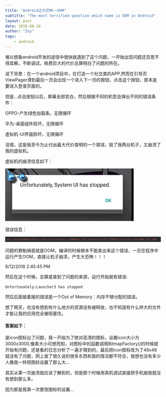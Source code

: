 ```yaml
---
title: "Android之大恐怖——OOM"
subtitle: "The most terrified question which name is OOM in Android"
layout: post
data: 2018-08-10
author: "Zxy"
tags:
    - android
---
```


难以想象android开发的途径中很快就遇到了这个问题，一开始出现问题还百思不得其解，不断调试，耗费巨大的代价总算明白了问题的所在。

说下背景：在一个android项目中，在打造一个社交类的APP,然而在引导页ViewPager滑到最后一页会出现一个进入下一页的按钮，点击这个按钮，原本是要进入登录页面的。

但是...点击按钮以后，屏幕全部变白，然后根据不同的机型会弹出不同的错误条件：

OPPO-产生绿色加载条，无限循环

华为-桌面组件损坏，无限循环

虚拟机-UI界面损坏，无限循环

没错，这是我至今为止付出最大代价查明的一个错误，毁了我两台机子，又崩溃了我的虚拟机。

虚拟机的崩溃信息如下：

![](/assets/OOM_1.png)

错误信息：

![](/assets/OOM_2.png)

问题的罪魁祸首就是OOM，编译的时候根本不能查出来这个错误，一旦在程序中运行产生OOM，直接让机子崩溃，产生大恐怖！！！

8/12/2018 2:45:45 PM 

然后在这个时候，总算是查到了问题的来源，运行开始就有错误:

`Unfortunately:Launcher3 has stopped`

然后后面接着报的错误是一个Out of Memory：内存不够分配的错误。

想了两天，也没有想到有什么地方的资源没有被释放，也不知道有什么样大的文件才能让我的应用完全被阻塞住。

#### 答案如下：

是icon图标出了问题，我一开始为了绝对高清的图标，设置icon大小为3000x3000,像素大小可想而知，对图标中的函数调用BitmapFactory()的时候就开始有问题，还是看的日志分析了一遍才猜到的，最后把icon图标改为了48x48就没有了问题，网上查了很久说的很多东西和我的情况都不符合，我想也没有多少人像我一样把图标设置了那么大...

其实从第一次崩溃就应该了解到的，但是那个时候用真机调试直接把手机崩毁就没有想到那么多。

因为那是我第一次更改图标的设置...